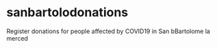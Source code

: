 # sanbartolodonations
Register donations for people affected by COVID19 in San bBartolome la merced
